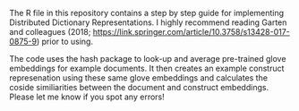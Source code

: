 The R file in this repository contains a step by step guide for implementing Distributed Dictionary Representations. I highly recommend reading Garten and colleagues (2018; https://link.springer.com/article/10.3758/s13428-017-0875-9) prior to using. 

The code uses the hash package to look-up and average pre-trained glove embeddings for example documents. It then creates an example construct represenation using these same glove embeddings and calculates the coside similiarities between the document and construct embeddings. Please let me know if you spot any errors! 
